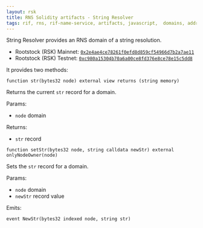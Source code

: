 ```yaml
---
layout: rsk
title: RNS Solidity artifacts - String Resolver
tags: rif, rns, rif-name-service, artifacts, javascript,  domains, address, integrate, resolver, string-resolver, node, sdk, libraries, infrastructure, protocols, mvp, design, rbtc, defi, decentralized, quick-start, guides, tutorial, networks, dapps, tools, rootstock, rsk, ethereum, smart-contracts, install, get-started, how-to, mainnet, testnet, contracts, wallets, web3, crypto
---
```


String Resolver provides an RNS domain of a string resolution.

- Rootstock (RSK) Mainnet: [`0x2e4ae4ce78261f0efd8d859cf54966d7b2a7ae11`](https://explorer.rsk.co/address/0x2e4ae4ce78261f0efd8d859cf54966d7b2a7ae11)
- Rootstock (RSK) Testnet: [`0xc980a15304b70a6a00ce8fd376e8ce78e15c5dd8`](https://explorer.testnet.rsk.co/address/0xc980a15304b70a6a00ce8fd376e8ce78e15c5dd8)

It provides two methods:

```solidity
function str(bytes32 node) external view returns (string memory)
```

Returns the current `str` record for a domain.

Params:

- `node` domain

Returns:

- `str` record

```solidity
function setStr(bytes32 node, string calldata newStr) external onlyNodeOwner(node)
```

Sets the `str` record for a domain.

Params:

- `node` domain
- `newStr` record value

Emits:

```solidity
event NewStr(bytes32 indexed node, string str)
```
